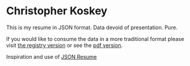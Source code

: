 # Christopher Koskey

This is my resume in JSON format.  Data devoid of presentation.  Pure.

If you would like to consume the data in a more traditional format please visit [the registry version](http://registry.jsonresume.org/koskey) or see the [pdf version](resume.pdf).

Inspiration and use of [JSON Resume](https://jsonresume.org/)

